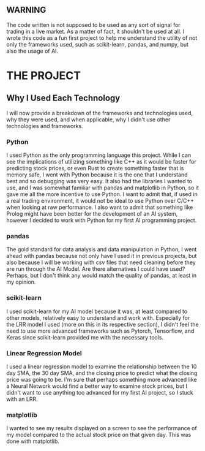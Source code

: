 ## WARNING 

The code written is not supposed to be used as any sort of signal for trading in a live market. As a matter of fact, it shouldn't be used  at all. I wrote this code as a fun first project to help me understand the utility of not only the frameworks used, such as scikit-learn, pandas, and numpy, but also the usage of AI.

# THE PROJECT

## Why I Used Each Technology

I will now provide a breakdown of the frameworks and technologies used, why they were used, and when applicable, why I didn't use other technologies and frameworks.

### Python

I used Python as the only programming language this project. While I can see the implications of utilizing something like C++ as it would be faster for predicting stock prices, or even Rust to create something faster that is memory safe, I went with Python because it is the one that I understand best and so debugging was very easy. It also had the libraries I wanted to use, and I was somewhat familiar with pandas and matplotlib in Python, so it gave me all the more incentive to use Python. I want to admit that, if used in a real trading environment, it would not be ideal to use Python over C/C++ when looking at raw performance. I also want to admit that something like Prolog might have been better for the development of an AI system, however I decided to work with Python for my first AI programming project.

### pandas

The gold standard for data analysis and data manipulation in Python, I went ahead with pandas because not only have I used it in previous projects, but also because I will be working with csv files that need cleaning before they are run through the AI Model. Are there alternatives I could have used? Perhaps, but I don't think any would match the quality of pandas, at least in my opinion.

### scikit-learn

I used scikit-learn for my AI model because it was, at least compared to other models, relatively easy to understand and work with. Especially for the LRR model I used (more on this in its respective section), I didn't feel the need to use more advanced frameworks such as Pytorch, Tensorflow, and Keras since scikit-learn provided me with the necessary tools.

### Linear Regression Model

I used a linear regression model to examine the relationship between the 10 day SMA, the 30 day SMA, and the closing price to predict what the closing price was going to be. I'm sure that perhaps something more advanced like a Neural Network would find a better way to examine stock prices, but I didn't want to use anything too advanced for my first AI project, so I stuck with an LRR.

### matplotlib

I wanted to see my results displayed on a screen to see the performance of my model compared to the actual stock price on that given day. This was done with matplotlib.
